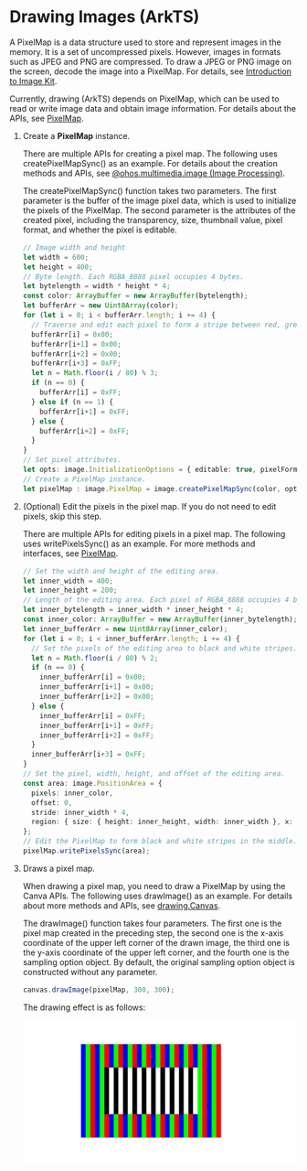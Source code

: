 # Drawing Images (ArkTS)


A PixelMap is a data structure used to store and represent images in the memory. It is a set of uncompressed pixels. However, images in formats such as JPEG and PNG are compressed. To draw a JPEG or PNG image on the screen, decode the image into a PixelMap. For details, see [Introduction to Image Kit](../media/image/image-overview.md).


Currently, drawing (ArkTS) depends on PixelMap, which can be used to read or write image data and obtain image information. For details about the APIs, see [PixelMap](../reference/apis-image-kit/js-apis-image.md#pixelmap7).


1. Create a **PixelMap** instance.

   There are multiple APIs for creating a pixel map. The following uses createPixelMapSync() as an example. For details about the creation methods and APIs, see [@ohos.multimedia.image (Image Processing)](../reference/apis-image-kit/js-apis-image.md).

   The createPixelMapSync() function takes two parameters. The first parameter is the buffer of the image pixel data, which is used to initialize the pixels of the PixelMap. The second parameter is the attributes of the created pixel, including the transparency, size, thumbnail value, pixel format, and whether the pixel is editable.

   ```ts
   // Image width and height
   let width = 600;
   let height = 400;
   // Byte length. Each RGBA_8888 pixel occupies 4 bytes.
   let bytelength = width * height * 4;
   const color: ArrayBuffer = new ArrayBuffer(bytelength);
   let bufferArr = new Uint8Array(color);
   for (let i = 0; i < bufferArr.length; i += 4) {
     // Traverse and edit each pixel to form a stripe between red, green, and blue.
     bufferArr[i] = 0x00;
     bufferArr[i+1] = 0x00;
     bufferArr[i+2] = 0x00;
     bufferArr[i+3] = 0xFF;
     let n = Math.floor(i / 80) % 3;
     if (n == 0) {
       bufferArr[i] = 0xFF;
     } else if (n == 1) {
       bufferArr[i+1] = 0xFF;
     } else {
       bufferArr[i+2] = 0xFF;
     }
   }
   // Set pixel attributes.
   let opts: image.InitializationOptions = { editable: true, pixelFormat: image.PixelMapFormat.RGBA_8888, size: { height: height, width: width }}
   // Create a PixelMap instance.
   let pixelMap : image.PixelMap = image.createPixelMapSync(color, opts);
   ```

2. (Optional) Edit the pixels in the pixel map. If you do not need to edit pixels, skip this step.

   There are multiple APIs for editing pixels in a pixel map. The following uses writePixelsSync() as an example. For more methods and interfaces, see [PixelMap](../reference/apis-image-kit/js-apis-image.md#pixelmap7).

   ```ts
   // Set the width and height of the editing area.
   let inner_width = 400;
   let inner_height = 200;
   // Length of the editing area. Each pixel of RGBA_8888 occupies 4 bytes.
   let inner_bytelength = inner_width * inner_height * 4;
   const inner_color: ArrayBuffer = new ArrayBuffer(inner_bytelength);
   let inner_bufferArr = new Uint8Array(inner_color);
   for (let i = 0; i < inner_bufferArr.length; i += 4) {
     // Set the pixels of the editing area to black and white stripes.
     let n = Math.floor(i / 80) % 2;
     if (n == 0) {
       inner_bufferArr[i] = 0x00;
       inner_bufferArr[i+1] = 0x00;
       inner_bufferArr[i+2] = 0x00;
     } else {
       inner_bufferArr[i] = 0xFF;
       inner_bufferArr[i+1] = 0xFF;
       inner_bufferArr[i+2] = 0xFF;
     }
     inner_bufferArr[i+3] = 0xFF;
   }
   // Set the pixel, width, height, and offset of the editing area.
   const area: image.PositionArea = {
     pixels: inner_color,
     offset: 0,
     stride: inner_width * 4,
     region: { size: { height: inner_height, width: inner_width }, x: 100, y: 100 }
   };
   // Edit the PixelMap to form black and white stripes in the middle.
   pixelMap.writePixelsSync(area);
   ```

3. Draws a pixel map.

   When drawing a pixel map, you need to draw a PixelMap by using the Canva APIs. The following uses drawImage() as an example. For details about more methods and APIs, see [drawing.Canvas](../reference/apis-arkgraphics2d/js-apis-graphics-drawing.md#canvas).

   The drawImage() function takes four parameters. The first one is the pixel map created in the preceding step, the second one is the x-axis coordinate of the upper left corner of the drawn image, the third one is the y-axis coordinate of the upper left corner, and the fourth one is the sampling option object. By default, the original sampling option object is constructed without any parameter.

   ```ts
   canvas.drawImage(pixelMap, 300, 300);
   ```

   The drawing effect is as follows:

   ![image_0000002158584414](figures/image_0000002158584414.png)
